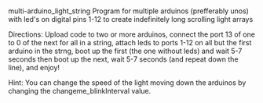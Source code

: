 #
 multi-arduino_light_string
Program for multiple arduinos (prefferably unos) with led's on digital 
pins 1-12 to create indefinitely long scrolling light arrays

Directions: Upload code to two or more arduinos, connect the port 13 of one to 0 of the next for all in a string, attach leds to ports 1-12 on all but the first arduino in the strng, boot up the first (the one without leds) and wait 5-7 seconds then boot up the next, wait 5-7 seconds (and repeat down the line), and enjoy!

Hint: You can change the speed of the light moving down the arduinos by changing the changeme_blinkInterval value.
